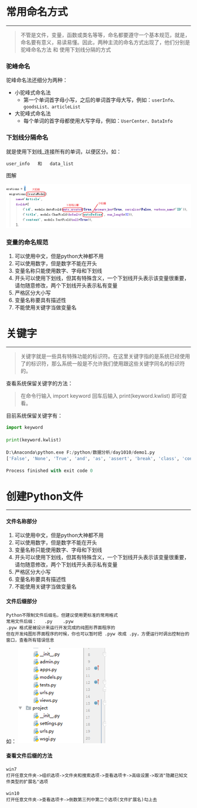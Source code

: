 常用命名方式
===

---

> 不管是文件，变量，函数或类名等等，命名都要遵守一个基本规范，就是，命名要有意义，易读易懂。因此，两种主流的命名方式出现了，他们分别是驼峰命名方法 和 使用下划线分隔的方式

### 驼峰命名

驼峰命名法还细分为两种：

* 小驼峰式命名法
    * 第一个单词首字母小写，之后的单词首字母大写，例如：`userInfo、goodsList、articleList`
* 大驼峰式命名法
    * 每个单词的首字母都使用大写字母，例如：`UserCenter、DataInfo`

### 下划线分隔命名

就是使用下划线_连接所有的单词，以便区分。如：

    user_info   和   data_list

图解

![命名方式](../images/命名方式.png)

### 变量的命名规范

1. 可以使用中文，但是python大神都不用
1. 可以使用数字，但是数字不能在开头
1. 变量名称只能使用数字、字母和下划线
1. 开头可以使用下划线，但其有特殊含义，一个下划线开头表示该变量很重要，请勿随意修改，两个下划线开头表示私有变量
1. 严格区分大小写
1. 变量名称要具有描述性
1. 不能使用关键字当做变量名

关键字
===

---

> 关键字就是一些具有特殊功能的标识符。在这里关键字指的是系统已经使用了的标识符，那么系统一般是不允许我们使用跟这些关键字同名的标识符的。

查看系统保留关键字的方法：

> 在命令行输入 import keyword 回车后输入 print(keyword.kwlist) 即可查看。

目前系统保留关键字有：

```python
import keyword

print(keyword.kwlist)

D:\Anaconda\python.exe F:/python/数据分析/day1010/demo1.py
['False', 'None', 'True', 'and', 'as', 'assert', 'break', 'class', 'continue', 'def', 'del', 'elif', 'else', 'except', 'finally', 'for', 'from', 'global', 'if', 'import', 'in', 'is', 'lambda', 'nonlocal', 'not', 'or', 'pass', 'raise', 'return', 'try', 'while', 'with', 'yield']

Process finished with exit code 0
```

创建Python文件
===

---

#### 文件名称部分

1. 可以使用中文，但是python大神都不用
1. 可以使用数字，但是数字不能在开头
1. 变量名称只能使用数字、字母和下划线
1. 开头可以使用下划线，但其有特殊含义，一个下划线开头表示该变量很重要，请勿随意修改，两个下划线开头表示私有变量
1. 严格区分大小写
1. 变量名称要具有描述性
1. 不能使用关键字当做变量名

#### 文件后缀部分

    Python不限制文件后缀名，但建议使用更标准的常用格式
    常用文件后缀：   .py    .pyw 
    .pyw 格式是被设计来运行开发完成的纯图形界面程序的
    但在开发纯图形界面程序的时候，你也可以暂时把 .pyw 改成 .py，方便运行时调出控制台的窗口，查看所有错误信息

如：
![文件命名](../images/文件命名.png)

#### 查看文件后缀的方法

    win7    
    打开任意文件夹->组织选项->文件夹和搜索选项->查看选项卡->高级设置->取消"隐藏已知文件类型的扩展名"选项

    win10   
    打开任意文件夹->查看选项卡->倒数第三列中第二个选项(文件扩展名)勾上去

